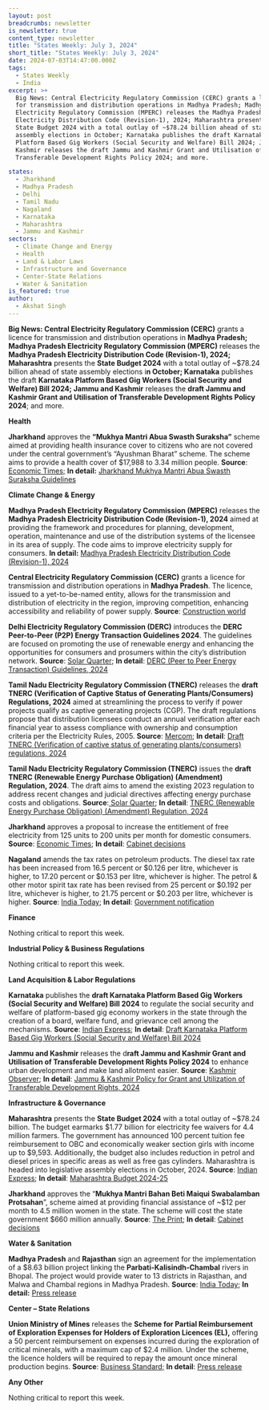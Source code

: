 ```yaml
---
layout: post
breadcrumbs: newsletter
is_newsletter: true
content_type: newsletter
title: "States Weekly: July 3, 2024"
short_title: "States Weekly: July 3, 2024"
date: 2024-07-03T14:47:00.000Z
tags:
  - States Weekly
  - India
excerpt: >+
  Big News: Central Electricity Regulatory Commission (CERC) grants a licence
  for transmission and distribution operations in Madhya Pradesh; Madhya Pradesh
  Electricity Regulatory Commission (MPERC) releases the Madhya Pradesh
  Electricity Distribution Code (Revision-1), 2024; Maharashtra presents the
  State Budget 2024 with a total outlay of ~$78.24 billion ahead of state
  assembly elections in October; Karnataka publishes the draft Karnataka
  Platform Based Gig Workers (Social Security and Welfare) Bill 2024; Jammu and
  Kashmir releases the draft Jammu and Kashmir Grant and Utilisation of
  Transferable Development Rights Policy 2024; and more.

states:
  - Jharkhand
  - Madhya Pradesh
  - Delhi
  - Tamil Nadu
  - Nagaland
  - Karnataka
  - Maharashtra
  - Jammu and Kashmir
sectors:
  - Climate Change and Energy
  - Health
  - Land & Labor Laws
  - Infrastructure and Governance
  - Center-State Relations
  - Water & Sanitation
is_featured: true
author:
  - Akshat Singh
---
```

**Big News: Central Electricity Regulatory Commission (CERC)** grants a licence for transmission and distribution operations in **Madhya Pradesh; Madhya Pradesh Electricity Regulatory Commission (MPERC)** releases the **Madhya Pradesh Electricity Distribution Code (Revision-1), 2024; Maharashtra** presents the **State Budget 2024** with a total outlay of ~$78.24 billion ahead of state assembly elections i**n October; Karnataka** publishes the draft **Karnataka Platform Based Gig Workers (Social Security and Welfare) Bill 2024; Jammu and Kashmir** releases the **draft Jammu and Kashmir Grant and Utilisation of Transferable Development Rights Policy 2024**; and more.



**Health** 

**Jharkhand** approves the **“Mukhya Mantri Abua Swasth Suraksha”** scheme aimed at providing health insurance cover to citizens who are not covered under the central government’s “Ayushman Bharat” scheme. The scheme aims to provide a health cover of $17,988 to 3.34 million people. **Source**: [Economic Times;](https://health.economictimes.indiatimes.com/news/policy/jharkhand-cabinet-nod-to-healthcare-scheme-for-those-deprived-of-ayushman-bharat-33-lakh-to-benefit/111365309) **In detail:** [Jharkhand Mukhya Mantri Abua Swasth Suraksha Guidelines](https://acrobat.adobe.com/id/urn:aaid:sc:VA6C2:19843a78-9439-47aa-b338-c5271ec3953b)



**Climate Change & Energy**

**Madhya Pradesh Electricity Regulatory Commission (MPERC)** releases the **Madhya Pradesh Electricity Distribution Code (Revision-1), 2024** aimed at providing the framework and procedures for planning, development, operation, maintenance and use of the distribution systems of the licensee in its area of supply. The code aims to improve electricity supply for consumers. **In detail:** [Madhya Pradesh Electricity Distribution Code (Revision-1), 2024](https://mperc.in/uploads/notice/86f2bb09efd49622143d8f7e8594fdfc.pdf)



**Central Electricity Regulatory Commission (CERC)** grants a licence for transmission and distribution operations in **Madhya Pradesh**. The licence, issued to a yet-to-be-named entity, allows for the transmission and distribution of electricity in the region, improving competition, enhancing accessibility and reliability of power supply. **Source**: [Construction world](https://www.constructionworld.in/energy-infrastructure/power-and-renewable-energy/cerc-grants-energy-license-in-madhya-pradesh/57729)



**Delhi Electricity Regulatory Commission (DERC)** introduces the **DERC Peer-to-Peer (P2P) Energy Transaction Guidelines 2024**. The guidelines are focused on promoting the use of renewable energy and enhancing the opportunities for consumers and prosumers within the city’s distribution network. **Source**: [Solar Quarter](https://solarquarter.com/2024/06/26/delhis-guidelines-for-peer-to-peer-p2p-renewable-energy-transactions-and-advanced-metering-infrastructure/); **In detail**: [DERC (Peer to Peer Energy Transaction) Guidelines, 2024](https://www.derc.gov.in/sites/default/files/DERC%20Peer%20to%20Peer%20Energy%20Transaction%20Guidelines%202024%20-%2024.06.2024.pdf)



**Tamil Nadu Electricity Regulatory Commission (TNERC)** releases the **draft TNERC (Verification of Captive Status of Generating Plants/Consumers) Regulations, 2024** aimed at streamlining the process to verify if power projects qualify as captive generating projects (CGP). The draft regulations propose that distribution licensees conduct an annual verification after each financial year to assess compliance with ownership and consumption criteria per the Electricity Rules, 2005. **Source**: [Mercom](https://www.mercomindia.com/tamil-nadu-captive-status-power-projects); **In detail**: [Draft TNERC (Verification of captive status of generating plants/consumers) regulations, 2024](http://www.tnerc.gov.in/PressRelease/files/PR-240620242358Eng.pdf)



**Tamil Nadu Electricity Regulatory Commission (TNERC)** issues the **draft TNERC (Renewable Energy Purchase Obligation) (Amendment) Regulation, 2024**. The draft aims to amend the existing 2023 regulation to address recent changes and judicial directives affecting energy purchase costs and obligations. **Source**:[ Solar Quarter](https://solarquarter.com/2024/06/27/tnerc-proposes-amendments-to-renewable-energy-purchase-obligations-regulations-in-tamil-nadu/); **In detail**: [TNERC (Renewable Energy Purchase Obligation) (Amendment) Regulation, 2024](http://www.tnerc.gov.in/PressRelease/files/PR-260620240357Eng.pdf)



**Jharkhand** approves a proposal to increase the entitlement of free electricity from 125 units to 200 units per month for domestic consumers. **Source**: [Economic Times](https://energy.economictimes.indiatimes.com/news/power/jharkhand-cabinet-hikes-entitlement-for-free-electricity-to-200-units-per-month/111354526); **In detail**: [Cabinet decisions](https://acrobat.adobe.com/id/urn:aaid:sc:VA6C2:8377da33-48ba-450b-998e-9e1bda38d234)



**Nagaland** amends the tax rates on petroleum products. The diesel tax rate has been increased from 16.5 percent or $0.126 per litre, whichever is higher, to 17.20 percent or $0.153 per litre, whichever is higher. The petrol & other motor spirit tax rate has been revised from 25 percent or $0.192 per litre, whichever is higher, to 21.75 percent or $0.203 per litre, whichever is higher. **Source**: [India Today](https://www.indiatodayne.in/nagaland/story/nagaland-government-increases-tax-rates-on-petroleum-products-1038400-2024-06-28); **In detail**: [Government notification](https://acrobat.adobe.com/id/urn:aaid:sc:VA6C2:8167d325-ed2c-4e58-add5-4e9619b47f95)



**Finance**

Nothing critical to report this week.



**Industrial Policy & Business Regulations**  

Nothing critical to report this week.



**Land Acquisition & Labor Regulations**  

**Karnataka** publishes the **draft Karnataka Platform Based Gig Workers (Social Security and Welfare) Bill 2024** to regulate the social security and welfare of platform-based gig economy workers in the state through the creation of a board, welfare fund, and grievance cell among the mechanisms. **Source**: [Indian Express](https://ksuwssb.karnataka.gov.in/storage/pdf-files/draftnotification.pdf); **In detail**: [Draft Karnataka Platform Based Gig Workers (Social Security and Welfare) Bill 2024](https://ksuwssb.karnataka.gov.in/storage/pdf-files/draftnotification.pdf)



**Jammu and Kashmir** releases the d**raft Jammu and Kashmir Grant and Utilisation of Transferable Development Rights Policy 2024** to enhance urban development and make land allotment easier. **Source**: [Kashmir Observer](https://kashmirobserver.net/2024/06/29/govt-engages-realtors-on-new-urban-dev-policies/); **In detail**: [Jammu & Kashmir Policy for Grant and Utilization of Transferable Development Rights, 2024](https://www.jkhudd.gov.in/pdfs/OM%20dated%203.6.2024_070849.pdf)



**Infrastructure & Governance**

**Maharashtra** presents the **State Budget 2024** with a total outlay of ~$78.24 billion. The budget earmarks $1.77 billion for electricity fee waivers for 4.4 million farmers. The government has announced 100 percent tuition fee reimbursement to OBC and economically weaker section girls with income up to $9,593. Additionally, the budget also includes reduction in petrol and diesel prices in specific areas as well as free gas cylinders. Maharashtra is headed into legislative assembly elections in October, 2024. **Source**: [Indian Express](https://indianexpress.com/article/cities/mumbai/mumbai-news-live-updates-weather-rain-temperature-9420281/); **In detail**: [Maharashtra Budget 2024-25](https://acrobat.adobe.com/id/urn:aaid:sc:VA6C2:89197fdd-4163-4024-a725-23b331cdc6de)



**Jharkhand** approves the “**Mukhya Mantri Bahan Beti Maiqui Swabalamban Protsahan**”, scheme aimed at providing financial assistance of ~$12 per month to 4.5 million women in the state. The scheme will cost the state government $660 million annually. **Source**: [The Print](https://theprint.in/india/jharkhand-cabinet-approves-financial-assistance-scheme-for-45-lakh-women/2152325/); **In detail**: [Cabinet decisions](https://acrobat.adobe.com/id/urn:aaid:sc:VA6C2:8377da33-48ba-450b-998e-9e1bda38d234)



**Water & Sanitation**

**Madhya Pradesh** and **Rajasthan** sign an agreement for the implementation of a $8.63 billion project linking the **Parbati-Kalisindh-Chambal** rivers in Bhopal. The project would provide water to 13 districts in Rajasthan, and Malwa and Chambal regions in Madhya Pradesh. **Source**: [India Today](https://www.indiatoday.in/india/story/madhya-pradesh-rajasthan-mohan-yadav-bhajanlal-sharma-parbati-kalisindh-chambal-river-linking-project-2560494-2024-07-01); **In detail:** [Press release](https://acrobat.adobe.com/id/urn:aaid:sc:VA6C2:90fa0d8e-46ea-458e-b02f-b921e7191b0f)



**Center – State Relations** 

**Union Ministry of Mines** releases the **Scheme for Partial Reimbursement of Exploration Expenses for Holders of Exploration Licences (EL),** offering a 50 percent reimbursement on expenses incurred during the exploration of critical minerals, with a maximum cap of $2.4 million. Under the scheme, the licence holders will be required to repay the amount once mineral production begins. **Source**: [Business Standard;](https://www.business-standard.com/industry/news/centre-announces-reimbursement-scheme-for-critical-mineral-exploration-124062701019_1.html?action=profile_completion&) **In detail**: [Press release](https://pib.gov.in/PressReleasePage.aspx?PRID=2028356)



**Any Other**

Nothing critical to report this week.
